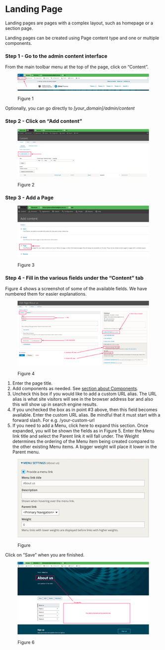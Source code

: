 # Landing Page

Landing pages are pages with a complex layout, such as homepage or a section page.

Landing pages can be created using Page content type and one or multiple components.

### Step 1 - Go to the admin content interface <a href="#creatingalandingpage-step1-gototheadmincontentinterface" id="creatingalandingpage-step1-gototheadmincontentinterface"></a>

From the main toolbar menu at the top of the page, click on “Content”.

<figure><img src="../../.gitbook/assets/image (5).png" alt=""><figcaption><p>Figure 1</p></figcaption></figure>

Optionally, you can go directly to _\[your\_domain]/admin/content_

### Step 2 - Click on “Add content” <a href="#creatingalandingpage-step2-clickon-addcontent" id="creatingalandingpage-step2-clickon-addcontent"></a>

<figure><img src="../../.gitbook/assets/add-content.png" alt=""><figcaption><p>Figure 2</p></figcaption></figure>

### Step 3 - Add a Page <a href="#creatingalandingpage-step3-addacivicthemepage" id="creatingalandingpage-step3-addacivicthemepage"></a>

<figure><img src="../../.gitbook/assets/image (2).png" alt=""><figcaption><p>Figure 3</p></figcaption></figure>

### Step 4 - Fill in the various fields under the “Content” tab <a href="#creatingalandingpage-step4-fillinthevariousfieldsunderthe-content-tab" id="creatingalandingpage-step4-fillinthevariousfieldsunderthe-content-tab"></a>

Figure 4 shows a screenshot of some of the available fields. We have numbered them for easier explanations.

<figure><img src="../../.gitbook/assets/image (3).png" alt=""><figcaption><p>Figure 4</p></figcaption></figure>

1. Enter the page title.
2. Add components as needed. See [section about Components](../landing-page/adding-components-wip/).
3. Uncheck this box if you would like to add a custom URL alias. The URL alias is what site visitors will see in the browser address bar and also this will show up in search engine results.
4. If you unchecked the box as in point #3 above, then this field becomes available. Enter the custom URL alias. Be mindful that it must start with a forward slash. For e.g. /your-custom-url
5. If you need to add a Menu, click here to expand this section. Once expanded, you will be shown the fields as in Figure 5. Enter the Menu link title and select the Parent link it will fall under. The Weight determines the ordering of the Menu item being created compared to the other existing Menu items. A bigger weight will place it lower in the Parent menu.

<figure><img src="../../.gitbook/assets/image.png" alt=""><figcaption><p>Figure </p></figcaption></figure>

Click on “Save” when you are finished.

<figure><img src="../../.gitbook/assets/image (4).png" alt=""><figcaption><p>Figure 6</p></figcaption></figure>

